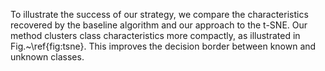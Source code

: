 To illustrate the success of our strategy, we compare the characteristics recovered by the baseline algorithm and our approach to the t-SNE. Our method clusters class characteristics more compactly, as illustrated in Fig.~\ref{fig:tsne}. This improves the decision border between known and unknown classes.
